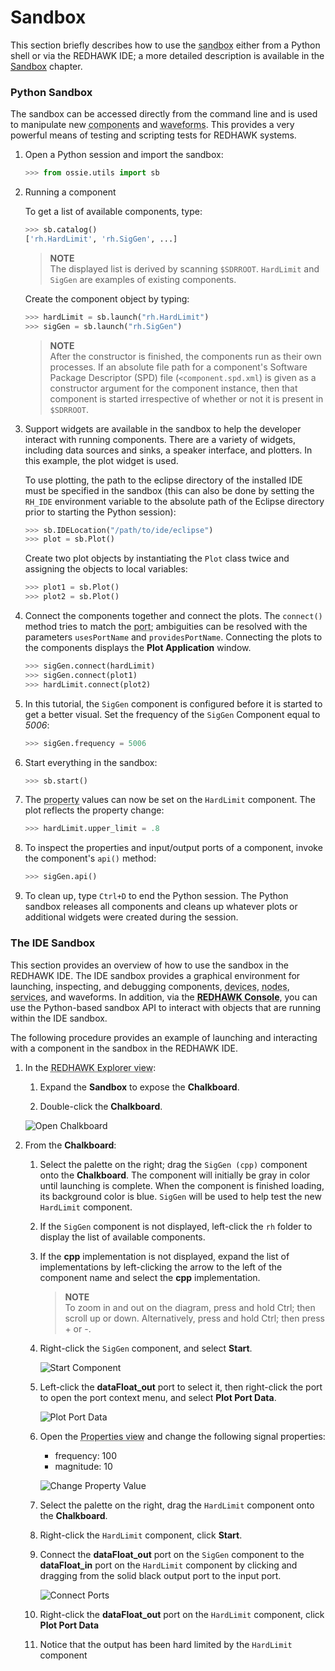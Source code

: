 # Sandbox

This section briefly describes how to use the <abbr title="See Glossary.">sandbox</abbr> either from a Python shell or via the REDHAWK IDE; a more detailed description is available in the [Sandbox](../sandbox/_index.html) chapter.

### Python Sandbox

The sandbox can be accessed directly from the command line and is used to manipulate new <abbr title="See Glossary.">components</abbr> and <abbr title="See Glossary.">waveforms</abbr>. This provides a very powerful means of testing and scripting tests for REDHAWK systems.

1. Open a Python session and import the sandbox:

    ```python
    >>> from ossie.utils import sb
    ```

1. Running a component

    To get a list of available components, type:

    ```python
    >>> sb.catalog()
    ['rh.HardLimit', 'rh.SigGen', ...]
    ```

    > **NOTE**  
    > The displayed list is derived by scanning `$SDRROOT`. `HardLimit` and `SigGen` are examples of existing components.

    Create the component object by typing:

    ```python
    >>> hardLimit = sb.launch("rh.HardLimit")
    >>> sigGen = sb.launch("rh.SigGen")
    ```

    > **NOTE**  
    > After the constructor is finished, the components run as their own processes. If an absolute file path for a component's Software Package Descriptor (SPD) file (`<component.spd.xml`) is given as a constructor argument for the component instance, then that component is started irrespective of whether or not it is present in `$SDRROOT`.

1. Support widgets are available in the sandbox to help the developer interact with running components. There are a variety of widgets, including data sources and sinks, a speaker interface, and plotters. In this example, the plot widget is used.

    To use plotting, the path to the eclipse directory of the installed IDE must be specified in the sandbox (this can also be done by setting the `RH_IDE` environment variable to the absolute path of the Eclipse directory prior to starting the Python session):

    ```python
    >>> sb.IDELocation("/path/to/ide/eclipse")
    >>> plot = sb.Plot()
    ```

    Create two plot objects by instantiating the `Plot` class twice and assigning the objects to local variables:

    ```python
    >>> plot1 = sb.Plot()
    >>> plot2 = sb.Plot()
    ```

1. Connect the components together and connect the plots. The `connect()` method tries to match the <abbr title="See Glossary.">port</abbr>; ambiguities can be resolved with the parameters `usesPortName` and `providesPortName`. Connecting the plots to the components displays the **Plot Application** window.

    ```python
    >>> sigGen.connect(hardLimit)
    >>> sigGen.connect(plot1)
    >>> hardLimit.connect(plot2)
    ```

1. In this tutorial, the `SigGen` component is configured before it is started to get a better visual. Set the frequency of the `SigGen` Component equal to *5006*:

    ```python
    >>> sigGen.frequency = 5006
    ```

1. Start everything in the sandbox:

    ```python
    >>> sb.start()
    ```

1. The <abbr title="See Glossary.">property</abbr> values can now be set on the `HardLimit` component. The plot reflects the property change:

    ```python
    >>> hardLimit.upper_limit = .8
    ```

1. To inspect the properties and input/output ports of a component, invoke the component's `api()` method:

    ```python
    >>> sigGen.api()
    ```

1.  To clean up, type `Ctrl+D` to end the Python session. The Python sandbox releases all components and cleans up whatever plots or additional widgets were created during the session.

### The IDE Sandbox

This section provides an overview of how to use the sandbox in the REDHAWK IDE. The IDE sandbox provides a graphical environment for launching, inspecting, and debugging components, <abbr title="See Glossary.">devices</abbr>, <abbr title="See Glossary.">nodes</abbr>, <abbr title="See Glossary.">services</abbr>, and waveforms. In addition, via the **<abbr title="See Glossary.">REDHAWK Console</abbr>**, you can use the Python-based sandbox API to interact with objects that are running within the IDE sandbox.

The following procedure provides an example of launching and interacting with a component in the sandbox in the REDHAWK IDE.

1. In the <abbr title="See Glossary.">REDHAWK Explorer view</abbr>:

    1. Expand the **Sandbox** to expose the **Chalkboard**.

    1. Double-click the **Chalkboard**.

      ![Open Chalkboard](img/REDHAWK_Example_HardLimit_Chalkboard_Highlighted.png)

1. From the **Chalkboard**:

    1. Select the palette on the right; drag the `SigGen (cpp)` component onto the **Chalkboard**. The component will initially be gray in color until launching is complete. When the component is finished loading, its background color is blue. `SigGen` will be used to help test the new `HardLimit` component.

    1. If the `SigGen` component is not displayed, left-click the `rh` folder to display the list of available components.

    1. If the **cpp** implementation is not displayed, expand the list of implementations by left-clicking the arrow to the left of the component name and select the **cpp** implementation.

        > **NOTE**  
        > To zoom in and out on the diagram, press and hold Ctrl; then scroll up or down. Alternatively, press and hold Ctrl; then press + or -.  

    1. Right-click the `SigGen` component, and select **Start**.

        ![Start Component](img/REDHAWK_Example_chalkboard_Start_Comp.png)

    1. Left-click the **dataFloat_out** port to select it, then right-click the port to open the port context menu, and select **Plot Port Data**.

        ![Plot Port Data](img/REDHAWK_Example_chalkboard_Plot_Port.png)

    1. Open the <abbr title="See Glossary.">Properties view</abbr> and change the following signal properties:
        - frequency: 100
        - magnitude: 10

        ![Change Property Value](img/REDHAWK_Example_chalkboard_Prop_Change.png)

    1. Select the palette on the right, drag the `HardLimit` component onto the **Chalkboard**.

    1. Right-click the `HardLimit` component, click **Start**.

    1. Connect the **dataFloat_out** port on the `SigGen` component to the **dataFloat_in** port on the `HardLimit` component by clicking and dragging from the solid black output port to the input port.

        ![Connect Ports](img/REDHAWK_Example_chalkboard_Connect_Comp.png)

    1. Right-click the **dataFloat_out** port on the `HardLimit` component, click **Plot Port Data**

    1. Notice that the output has been hard limited by the `HardLimit` component
